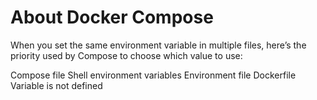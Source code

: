 # About Docker Compose

When you set the same environment variable in multiple files, here’s the priority used by Compose to choose which value to use:

Compose file
Shell environment variables
Environment file
Dockerfile
Variable is not defined